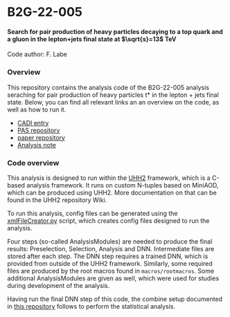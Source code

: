 # B2G-22-005
#### Search for pair production of heavy particles decaying to a top quark and a gluon in the lepton+jets final state at $\sqrt{s}=13$ TeV

Code author: F. Labe

### Overview
This repository contains the analysis code of the B2G-22-005 analysis seraching for pair production of heavy particles t\* in the lepton + jets final state. Below, you can find all relevant links an an overview on the code, as well as how to run it.

* [CADI entry](https://cms.cern.ch/iCMS/analysisadmin/cadilines?line=B2G-22-005&tp=an&id=2597&ancode=B2G-22-005)
* [PAS repository](https://gitlab.cern.ch/tdr/notes/B2G-22-005)
* [paper repository](https://gitlab.cern.ch/tdr/papers/B2G-22-005)
* [Analysis note](https://cms.cern.ch/iCMS/jsp/db_notes/noteInfo.jsp?cmsnoteid=CMS%20AN-2021/068)

### Code overview
This analysis is designed to run within the [UHH2](https://github.com/UHH2/UHH2) framework, which is a C-based analysis framework. It runs on custom N-tuples based on MiniAOD, which can be produced using UHH2. More documentation on that can be found in the UHH2 repository Wiki.

To run this analysis, config files can be generated using the [xmlFileCreator.py](https://github.com/finnlabe/TstarTstar/blob/master/config/xmlFileCreator.py "xmlFileCreator.py") script, which creates config files designed to run the analysis.

Four steps (so-called AnalysisModules) are needed to produce the final results: Preselection, Selection, Analysis and DNN. Intermediate files are stored after each step. The DNN step requires a trained DNN, which is provided from outside of the UHH2 framework. Similarly, some required files are produced by the root macros found in `macros/rootmacros`. Some additional AnalysisModules are given as well, which were used for studies during development of the analysis.

Having run the final DNN step of this code, the combine setup documented in [this repository](https://gitlab.cern.ch/cms-analysis/b2g/b2g-22-005/combine_setup) follows to perform the statistical analysis.
